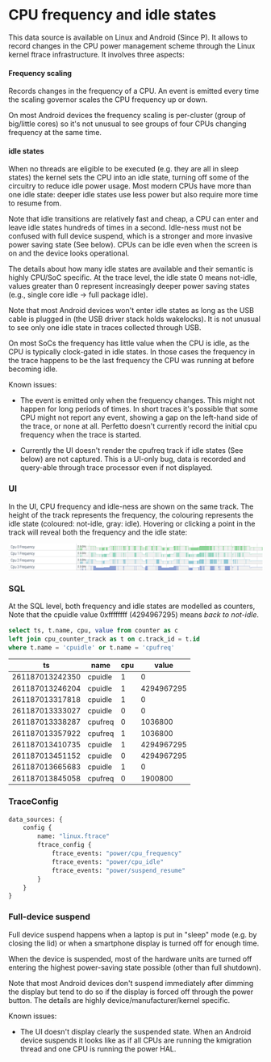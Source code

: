 # CPU frequency and idle states

This data source is available on Linux and Android (Since P).
It allows to record changes in the CPU power management scheme through the
Linux kernel ftrace infrastructure.
It involves three aspects:

#### Frequency scaling

Records changes in the frequency of a CPU. An event is emitted every time the
scaling governor scales the CPU frequency up or down.

On most Android devices the frequency scaling is per-cluster (group of
big/little cores) so it's not unusual to see groups of four CPUs changing
frequency at the same time.

#### idle states

When no threads are eligible to be executed (e.g. they are all in sleep states)
the kernel sets the CPU into an idle state, turning off some of the circuitry
to reduce idle power usage. Most modern CPUs have more than one idle state:
deeper idle states use less power but also require more time to resume from.

Note that idle transitions are relatively fast and cheap, a CPU can enter and
leave idle states hundreds of times in a second.
Idle-ness must not be confused with full device suspend, which is a stronger and
more invasive power saving state (See below). CPUs can be idle even when the
screen is on and the device looks operational.

The details about how many idle states are available and their semantic is
highly CPU/SoC specific. At the trace level, the idle state 0 means not-idle,
values greater than 0 represent increasingly deeper power saving states
(e.g., single core idle -> full package idle).

Note that most Android devices won't enter idle states as long as the USB
cable is plugged in (the USB driver stack holds wakelocks). It is not unusual
to see only one idle state in traces collected through USB.

On most SoCs the frequency has little value when the CPU is idle, as the CPU is
typically clock-gated in idle states. In those cases the frequency in the trace
happens to be the last frequency the CPU was running at before becoming idle.

Known issues:

* The event is emitted only when the frequency changes. This might
  not happen for long periods of times. In short traces
  it's possible that some CPU might not report any event, showing a gap on the
  left-hand side of the trace, or none at all. Perfetto doesn't currently record
  the initial cpu frequency when the trace is started.

* Currently the UI doesn't render the cpufreq track if idle states (See below)
  are not captured. This is a UI-only bug, data is recorded and query-able
  through trace processor even if not displayed.

### UI

In the UI, CPU frequency and idle-ness are shown on the same track. The height
of the track represents the frequency, the colouring represents the idle
state (coloured: not-idle, gray: idle). Hovering or clicking a point in the
track will reveal both the frequency and the idle state:
  
![](/docs/images/cpu-frequency.png "CPU frequency and idle states in the UI")

### SQL

At the SQL level, both frequency and idle states are modelled as counters,
Note that the cpuidle value 0xffffffff (4294967295) means _back to not-idle_.

```sql
select ts, t.name, cpu, value from counter as c
left join cpu_counter_track as t on c.track_id = t.id
where t.name = 'cpuidle' or t.name = 'cpufreq'
```

ts | name | cpu | value
---|------|------|------
261187013242350 | cpuidle | 1 | 0
261187013246204 | cpuidle | 1 | 4294967295
261187013317818 | cpuidle | 1 | 0
261187013333027 | cpuidle | 0 | 0
261187013338287 | cpufreq | 0 | 1036800
261187013357922 | cpufreq | 1 | 1036800
261187013410735 | cpuidle | 1 | 4294967295
261187013451152 | cpuidle | 0 | 4294967295
261187013665683 | cpuidle | 1 | 0
261187013845058 | cpufreq | 0 | 1900800

### TraceConfig

```protobuf
data_sources: {
    config {
        name: "linux.ftrace"
        ftrace_config {
            ftrace_events: "power/cpu_frequency"
            ftrace_events: "power/cpu_idle"
            ftrace_events: "power/suspend_resume"
        }
    }
}
```

### Full-device suspend

Full device suspend happens when a laptop is put in "sleep" mode (e.g. by
closing the lid) or when a smartphone display is turned off for enough time.

When the device is suspended, most of the hardware units are turned off entering
the highest power-saving state possible (other than full shutdown).

Note that most Android devices don't suspend immediately after dimming the
display but tend to do so if the display is forced off through the power button.
The details are highly device/manufacturer/kernel specific.

Known issues:

* The UI doesn't display clearly the suspended state. When an Android device
  suspends it looks like as if all CPUs are running the kmigration thread and
  one CPU is running the power HAL.
